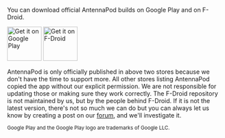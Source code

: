 You can download official AntennaPod builds on Google Play and on F-Droid.

[<img alt='Get it on Google Play' src='https://play.google.com/intl/en_us/badges/images/generic/en_badge_web_generic.png' height="80px"/>](https://play.google.com/store/apps/details?id=de.danoeh.antennapod) [<img alt="Get it on F-Droid" src="https://fdroid.gitlab.io/artwork/badge/get-it-on.png" height="80px"/>](https://f-droid.org/packages/de.danoeh.antennapod/)

AntennaPod is only officially published in above two stores because we don't have the time to support more. All other stores listing AntennaPod copied the app without our explicit permission. We are not responsible for updating those or making sure they work correctly. The F-Droid repository is not maintained by us, but by the people behind F-Droid. If it is not the latest version, there's not so much we can do but you can always let us know by creating a post on our [forum](https://forum.antennapod.org/), and we'll investigate it.

<small>Google Play and the Google Play logo are trademarks of Google LLC.</small>
